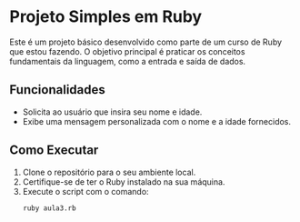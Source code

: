 # Projeto Simples em Ruby

Este é um projeto básico desenvolvido como parte de um curso de Ruby que estou fazendo. O objetivo principal é praticar os conceitos fundamentais da linguagem, como a entrada e saída de dados.

## Funcionalidades

- Solicita ao usuário que insira seu nome e idade.
- Exibe uma mensagem personalizada com o nome e a idade fornecidos.

## Como Executar

1. Clone o repositório para o seu ambiente local.
2. Certifique-se de ter o Ruby instalado na sua máquina.
3. Execute o script com o comando:
   ```bash
   ruby aula3.rb
